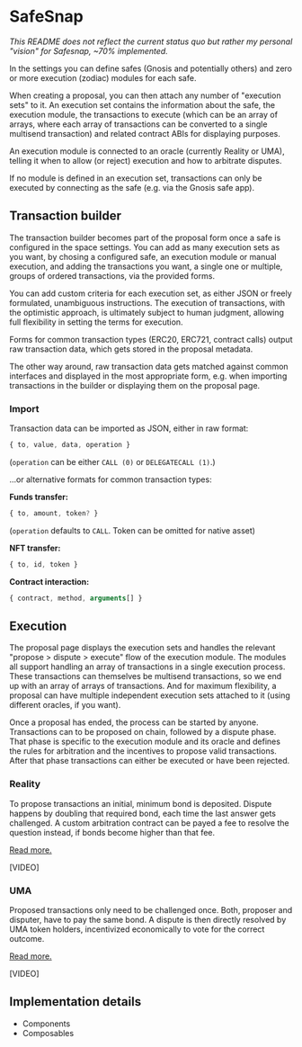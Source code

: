 # SafeSnap

*This README does not reflect the current status quo but rather my personal "vision" for Safesnap, ~70% implemented.*

In the settings you can define safes (Gnosis and potentially others) and zero or more execution (zodiac) modules for each safe.

When creating a proposal, you can then attach any number of "execution sets" to it.
An execution set contains the information about the safe, the execution module, the transactions to execute (which can be an array of arrays, where each array of transactions can be converted to a single multisend transaction) and related contract ABIs for displaying purposes.

An execution module is connected to an oracle (currently Reality or UMA), telling it when to allow (or reject) execution and how to arbitrate disputes.

If no module is defined in an execution set, transactions can only be executed by connecting as the safe (e.g. via the Gnosis safe app).

## Transaction builder

The transaction builder becomes part of the proposal form once a safe is configured in the space settings.
You can add as many execution sets as you want, by chosing a configured safe, an execution module or manual execution,
and adding the transactions you want, a single one or multiple, groups of ordered transactions, via the provided forms.

You can add custom criteria for each execution set, as either JSON or freely formulated, unambiguous instructions. The execution of transactions, with the optimistic approach, is ultimately subject to human judgment, allowing full flexibility in setting the terms for execution.

Forms for common transaction types (ERC20, ERC721, contract calls) output raw transaction data, which gets stored in the proposal metadata.

The other way around, raw transaction data gets matched against common interfaces and displayed in the most appropriate form, e.g. when importing transactions in the builder or displaying them on the proposal page.

### Import

Transaction data can be imported as JSON, either in raw format:

```js
{ to, value, data, operation }
```

(`operation` can be either `CALL (0)` or `DELEGATECALL (1)`.)

...or alternative formats for common transaction types:

**Funds transfer:**

```js
{ to, amount, token? }
```

(`operation` defaults to `CALL`. Token can be omitted for native asset)

**NFT transfer:**

```js
{ to, id, token }
```

**Contract interaction:**

```js
{ contract, method, arguments[] }
```

## Execution

The proposal page displays the execution sets and handles the relevant "propose > dispute > execute" flow of the execution module.
The modules all support handling an array of transactions in a single execution process. These transactions can themselves be multisend transactions, so we end up with an array of arrays of transactions. And for maximum flexibility, a proposal can have multiple independent execution sets attached to it (using different oracles, if you want).

Once a proposal has ended, the process can be started by anyone. Transactions can to be proposed on chain, followed by a dispute phase. That phase is specific to the execution module and its oracle and defines the rules for arbitration and the incentives to propose valid transactions. After that phase transactions can either be executed or have been rejected.

### Reality

To propose transactions an initial, minimum bond is deposited. Dispute happens by doubling that required bond, each time the last answer gets challenged. A custom arbitration contract can be payed a fee to resolve the question instead, if bonds become higher than that fee.

[Read more.](https://)

[VIDEO]

### UMA

Proposed transactions only need to be challenged once. Both, proposer and disputer, have to pay the same bond. A dispute is then directly resolved by UMA token holders, incentivized economically to vote for the correct outcome.

[Read more.](https://docs.umaproject.org/protocol-overview/how-does-umas-oracle-work)

[VIDEO]

## Implementation details

- Components
- Composables